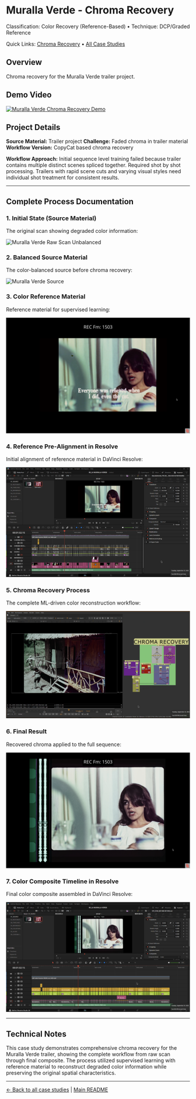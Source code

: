 # Muralla Verde - Chroma Recovery

Classification: Color Recovery (Reference-Based) • Technique: DCP/Graded Reference

Quick Links: [Chroma Recovery](../chroma-recovery.md) • [All Case Studies](../case-studies.md)

## Overview
Chroma recovery for the Muralla Verde trailer project.

## Demo Video

[![Muralla Verde Chroma Recovery Demo](https://img.youtube.com/vi/RAKMxUw78gE/0.jpg)](https://www.youtube.com/watch?v=RAKMxUw78gE)

## Project Details
**Source Material:** Trailer project
**Challenge:** Faded chroma in trailer material
**Workflow Version:** CopyCat based chroma recovery

**Workflow Approach:** Initial sequence level training failed because trailer contains multiple distinct scenes spliced together. Required shot by shot processing. Trailers with rapid scene cuts and varying visual styles need individual shot treatment for consistent results.

---

## Complete Process Documentation

### 1. Initial State (Source Material)
The original scan showing degraded color information:

![Muralla Verde Raw Scan Unbalanced](../images_kebab/muralla-verde-raw-scan-unbalanced.png)

### 2. Balanced Source Material
The color-balanced source before chroma recovery:

![Muralla Verde Source](../images_kebab/muralla-verde-source.png)

### 3. Color Reference Material
Reference material for supervised learning:

![Muralla Verde Color Reference](../images_kebab/muralla-verde-color-reference.png)

### 4. Reference Pre-Alignment in Resolve
Initial alignment of reference material in DaVinci Resolve:

![Muralla Verde Reference Pre Alignment Timeline Resolve](../images_kebab/muralla-verde-reference-pre-alignment-timeline-resolve.png)

### 5. Chroma Recovery Process
The complete ML-driven color reconstruction workflow:

![Muralla Verde Chroma Recovery Script Full Overview](../images_kebab/muralla-verde-chroma-recovery-script-full-overview.png)

### 6. Final Result
Recovered chroma applied to the full sequence:

![Muralla Verde Chroma Recovery Output](../images_kebab/muralla-verde-chroma-recovery-output.png)

### 7. Color Composite Timeline in Resolve
Final color composite assembled in DaVinci Resolve:

![Muralla Verde Color Composite Timeline Resolve](../images_kebab/muralla-verde-color-composite-timeline-resolve.png)

---

## Technical Notes

This case study demonstrates comprehensive chroma recovery for the Muralla Verde trailer, showing the complete workflow from raw scan through final composite. The process utilized supervised learning with reference material to reconstruct degraded color information while preserving the original spatial characteristics.

---

[← Back to all case studies](../case-studies.md) | [Main README](../../README.md)

